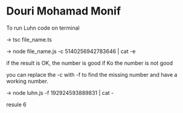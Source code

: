 # Douri Mohamad Monif

To run Luhn code on terminal

-> tsc file_name.ts

-> node file_name.js -c 5140256942783646 | cat -e

if the result is OK, the number is good if Ko the number is not good

you can replace the -c with -f to find the missing number and have a working number.

-> node luhn.js -f 192924593889831 | cat -

resule 
6
